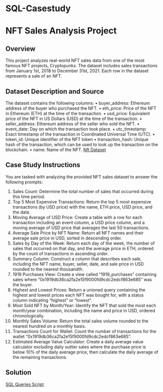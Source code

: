 # SQL-Casestudy
# NFT Sales Analysis Project
## Overview
This project analyzes real-world NFT sales data from one of the most famous NFT projects, Cryptopunks. The dataset includes sales transactions from January 1st, 2018 to December 31st, 2021. Each row in the dataset represents a sale of an NFT.
## Dataset Description and Source
The dataset contains the following columns:
•	buyer_address: Ethereum address of the buyer who purchased the NFT.
•	eth_price: Price of the NFT in Ethereum (ETH) at the time of the transaction.
•	usd_price: Equivalent price of the NFT in US Dollars (USD) at the time of the transaction.
•	seller_address: Ethereum address of the seller who sold the NFT.
•	event_date: Day on which the transaction took place.
•	utc_timestamp: Exact timestamp of the transaction in Coordinated Universal Time (UTC).
•	token_id: Unique identifier of the NFT token
•	transaction_hash: Unique hash of the transaction, which can be used to look up the transaction on the blockchain.
•	name: Name of the NFT.
<a href = "https://github.com/Poonam3094/SQL-Casestudy/blob/main/nft%20data.csv">Nft Dataset</a>

## Case Study Instructions
You are tasked with analyzing the provided NFT sales dataset to answer the following prompts:
1.	Sales Count: Determine the total number of sales that occurred during this time period.
2.	Top 5 Most Expensive Transactions: Return the top 5 most expensive transactions (by USD price) with the name, ETH price, USD price, and the date.
3.	Moving Average of USD Price: Create a table with a row for each transaction including an event column, a USD price column, and a moving average of USD price that averages the last 50 transactions.
4.	Average Sale Price by NFT Name: Return all NFT names and their average sale price in USD, sorted in descending order.
5.	Sales by Day of the Week: Return each day of the week, the number of sales that occurred on that day, and the average price in ETH, ordered by the count of transactions in ascending order.
6.	Summary Column: Construct a column that describes each sale, including the NFT name, buyer, seller, date, and sale price in USD rounded to the nearest thousandth.
7.	1919 Purchases View: Create a view called “1919_purchases” containing sales where “0x1919db36ca2fa2e15f9000fd9cdc2edcf863e685” was the buyer.
8.	Highest and Lowest Prices: Return a unioned query containing the highest and lowest prices each NFT was bought for, with a status column indicating “highest” or “lowest”.
9.	Most Sold NFT by Month/Year: Identify the NFT that sold the most each month/year combination, including the name and price in USD, ordered chronologically.
10.	Monthly Sales Volume: Return the total sales volume rounded to the nearest hundred on a monthly basis.
11.	Transactions Count for Wallet: Count the number of transactions for the wallet “0x1919db36ca2fa2e15f9000fd9cdc2edcf863e685”.
12.	Estimated Average Value Calculator: Create a daily average value calculator excluding daily outlier sales where the purchase price is below 10% of the daily average price, then calculate the daily average of the remaining transactions.

## Solution
<a href = "">SQL Queries Script</a>
    
